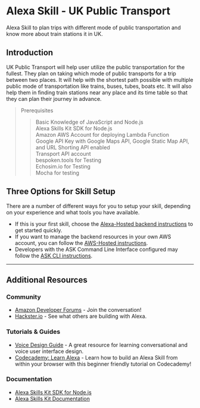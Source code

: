 # Alexa Skill - UK Public Transport

Alexa Skill to plan trips with different mode of public transportation and know more about train stations it in UK.

## Introduction

UK Public Transport will help user utilize the public transportation for the fullest. They plan on taking which mode of public transports for a trip between two places. It will help with the shortest path possible with multiple public mode of transportation like trains, buses, tubes, boats etc. It will also help them in finding train stations near any place and its time table so that they can plan their journey in advance.

> Prerequisites
>
> > Basic Knowledge of JavaScript and Node.js</br>
> > Alexa Skills Kit SDK for Node.js</br>
> > Amazon AWS Account for deploying Lambda Function</br>
> > Google API Key with Google Maps API, Google Static Map API, and URL Shorting API enabled</br>
> > Transport API account</br>
> > bespoken.tools for Testing</br>
> > Echosim.io for Testing</br>
> > Mocha for testing</br>

## Three Options for Skill Setup

There are a number of different ways for you to setup your skill, depending on your experience and what tools you have available.

- If this is your first skill, choose the [Alexa-Hosted backend instructions](./instructions/setup-vui-alexa-hosted.md) to get started quickly.
- If you want to manage the backend resources in your own AWS account, you can follow the [AWS-Hosted instructions](./instructions/setup-vui-aws-hosted.md).
- Developers with the ASK Command Line Interface configured may follow the [ASK CLI instructions](./instructions/cli.md).

---

## Additional Resources

### Community

- [Amazon Developer Forums](https://forums.developer.amazon.com/spaces/165/index.html) - Join the conversation!
- [Hackster.io](https://www.hackster.io/arjun/alexa-skill-uk-public-transport-3e9c8e#toc-interaction-model-6) - See what others are building with Alexa.

### Tutorials & Guides

- [Voice Design Guide](https://developer.amazon.com/designing-for-voice/) - A great resource for learning conversational and voice user interface design.
- [Codecademy: Learn Alexa](https://www.codecademy.com/learn/learn-alexa) - Learn how to build an Alexa Skill from within your browser with this beginner friendly tutorial on Codecademy!

### Documentation

- [Alexa Skills Kit SDK for Node.js](https://alexa.design/node-sdk-docs)
- [Alexa Skills Kit Documentation](https://developer.amazon.com/docs/ask-overviews/build-skills-with-the-alexa-skills-kit.html)
